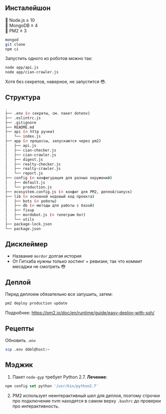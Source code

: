 ## Инсталейшон

🤪 Node.js ≥ 10<br>
👾 MongoDB ≥ 4<br>
👻 PM2 ≥ 3

```sh
mongod
git clone
npm ci
```

Запустить одного из роботов можно так:

```sh
node app/api.js
node app/cian-crawler.js
```

Хотя без секретов, наверное, не запустится 😳.

## Структура

```sh
.
├── .env (🔥 секреты, см. пакет dotenv)
├── .eslintrc.js
├── .gitignore
├── README.md
├── api (🔥 http ручки)
│   └── index.js
├── app (🔥 процессы, запускаются через pm2)
│   ├── api.js
│   ├── cian-checker.js
│   ├── cian-crawler.js
│   ├── digest.js
│   ├── realty-checker.js
│   ├── realty-crawler.js
│   └── report.js
├── config (🔥 конфигурация для разных окружений)
│   ├── default.js
│   └── production.js
├── ecosystem.config.js (🔥 конфиг для PM2, деплой/запуск)
├── lib (🔥 основной нодовый код проекта)
│   ├── bots (🔥 роботы)
│   ├── db (🔥 методы для работы с базой)
│   ├── fixup
│   ├── mordobot.js (🔥 телеграм бот)
│   └── utils
├── package-lock.json
└── package.json
```

## Дисклеймер

- Название `mordor` долгая история
- От Гитхаба нужны только хостинг + ревизии, так что коммит месаджи не смотреть 😳

## Деплой

Перед деплоем обязательно все запушить, затем:

```sh
pm2 deploy production update
```

Подробнее: https://pm2.io/doc/en/runtime/guide/easy-deploy-with-ssh/

## Рецепты

Обновить `.env`

```sh
scp .env ddml@host:~
```

## Мэджик

1. Пакет `node-gyp` требует Python 2.7.
   **Лечение**:

```js
npm config set python '/usr/bin/python2.7'
```

2. PM2 использует неинтерактивный шел для деплоя, поэтому строчки про подключение nvm находятся в самом верху `.bashrc` до проверки про интерактивность.
